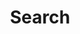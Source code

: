 ---
title: "Search" # in any language you want
layout: "search" # necessary for search
url: /search/
summary: "search"
placeholder: "Type to search"
---